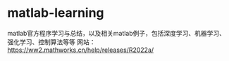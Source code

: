 # matlab-learning
matlab官方程序学习与总结，以及相关matlab例子，包括深度学习、机器学习、强化学习、控制算法等等
网站：https://ww2.mathworks.cn/help/releases/R2022a/
